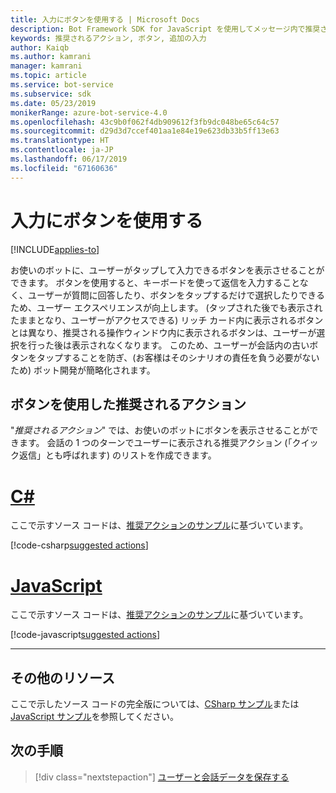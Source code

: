 ```yaml
---
title: 入力にボタンを使用する | Microsoft Docs
description: Bot Framework SDK for JavaScript を使用してメッセージ内で推奨されるアクションを送信する方法について説明します。
keywords: 推奨されるアクション, ボタン, 追加の入力
author: Kaiqb
ms.author: kamrani
manager: kamrani
ms.topic: article
ms.service: bot-service
ms.subservice: sdk
ms.date: 05/23/2019
monikerRange: azure-bot-service-4.0
ms.openlocfilehash: 43c9b0f062f4db909612f3fb9dc048be65c64c57
ms.sourcegitcommit: d29d3d7ccef401aa1e84e19e623db33b5ff13e63
ms.translationtype: HT
ms.contentlocale: ja-JP
ms.lasthandoff: 06/17/2019
ms.locfileid: "67160636"
---
```

# <a name="use-button-for-input"></a>入力にボタンを使用する

[!INCLUDE[applies-to](../includes/applies-to.md)]

お使いのボットに、ユーザーがタップして入力できるボタンを表示させることができます。 ボタンを使用すると、キーボードを使って返信を入力することなく、ユーザーが質問に回答したり、ボタンをタップするだけで選択したりできるため、ユーザー エクスペリエンスが向上します。 (タップされた後でも表示されたままとなり、ユーザーがアクセスできる) リッチ カード内に表示されるボタンとは異なり、推奨される操作ウィンドウ内に表示されるボタンは、ユーザーが選択を行った後は表示されなくなります。 このため、ユーザーが会話内の古いボタンをタップすることを防ぎ、(お客様はそのシナリオの責任を負う必要がないため) ボット開発が簡略化されます。 

## <a name="suggest-action-using-button"></a>ボタンを使用した推奨されるアクション

"*推奨されるアクション*" では、お使いのボットにボタンを表示させることができます。 会話の 1 つのターンでユーザーに表示される推奨アクション (「クイック返信」とも呼ばれます) のリストを作成できます。 

# <a name="ctabcsharp"></a>[C#](#tab/csharp)

ここで示すソース コードは、[推奨アクションのサンプル](https://aka.ms/SuggestedActionsCSharp)に基づいています。

[!code-csharp[suggested actions](~/../botbuilder-samples/samples/csharp_dotnetcore/08.suggested-actions/Bots/SuggestedActionsBot.cs?range=87-101)]

# <a name="javascripttabjavascript"></a>[JavaScript](#tab/javascript)

ここで示すソース コードは、[推奨アクションのサンプル](https://aka.ms/SuggestActionsJS)に基づいています。

[!code-javascript[suggested actions](~/../botbuilder-samples/samples/javascript_nodejs/08.suggested-actions/bots/suggestedActionsBot.js?range=61-64)]

---

## <a name="additional-resources"></a>その他のリソース

ここで示したソース コードの完全版については、[CSharp サンプル](https://aka.ms/SuggestedActionsCSharp)または [JavaScript サンプル](https://aka.ms/SuggestActionsJS)を参照してください。

## <a name="next-steps"></a>次の手順

> [!div class="nextstepaction"]
> [ユーザーと会話データを保存する](./bot-builder-howto-v4-state.md)
